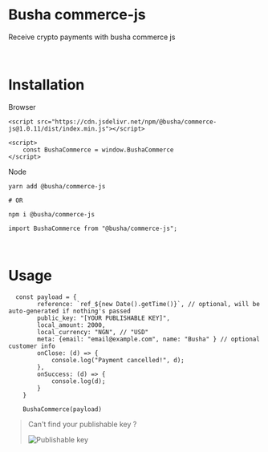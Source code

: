 # Busha commerce-js

Receive crypto payments with busha commerce js

&nbsp;

# Installation

Browser

```
<script src="https://cdn.jsdelivr.net/npm/@busha/commerce-js@1.0.11/dist/index.min.js"></script>

<script>
    const BushaCommerce = window.BushaCommerce
</script>
```

Node

```
yarn add @busha/commerce-js

# OR

npm i @busha/commerce-js
```

```
import BushaCommerce from "@busha/commerce-js";
```
&nbsp;

# Usage

```
  const payload = {
        reference: `ref_${new Date().getTime()}`, // optional, will be auto-generated if nothing's passed
        public_key: "[YOUR PUBLISHABLE KEY]",
        local_amount: 2000,
        local_currency: "NGN", // "USD"
        meta: {email: "email@example.com", name: "Busha" } // optional customer info
        onClose: (d) => {
            console.log("Payment cancelled!", d);
        },
        onSuccess: (d) => {
            console.log(d);
        }
    }

    BushaCommerce(payload)
```

> Can't find your publishable key ?
>
> ![Publishable key](https://res.cloudinary.com/busha-inc/image/upload/v1680477724/Screenshot_2023-04-03_at_00.13.21.png)
